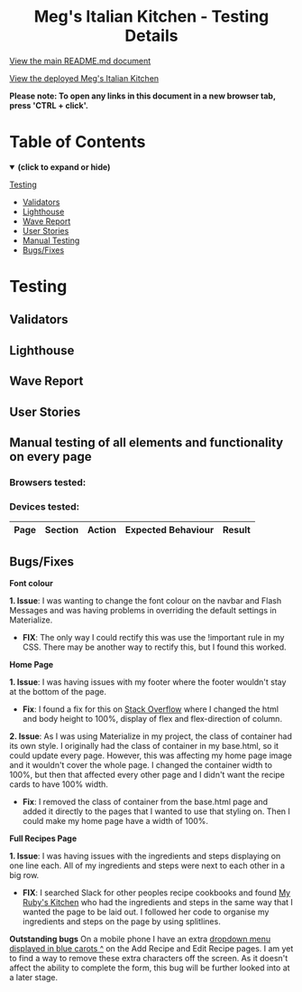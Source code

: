 <h1 align="center">Meg's Italian Kitchen - Testing Details</h1>

[View the main README.md document](README.md)

[View the deployed Meg's Italian Kitchen]()

**Please note: To open any links in this document in a new browser tab, press 'CTRL + click'.**

<a id=#table-of-contents></a>
# Table of Contents
<details open>
<summary><b>(click to expand or hide)</b></summary>
<!-- MarkdownTOC -->

[Testing](#testing)
* [Validators](#validators)
* [Lighthouse](#lighthouse)
* [Wave Report](#wave)
* [User Stories](#user-stories)
* [Manual Testing](#manual-testing)
* [Bugs/Fixes](#bugs-fixes)

<!-- /MarkdownTOC -->
</details>

<a id="testing"></a>
# Testing

<a id="validators"></a>
## Validators

<a id="lighthouse"></a>
## Lighthouse  

<a id="wave"></a>
## Wave Report  

<a id="user-stories"></a>
## User Stories 

<a id="manual-testing"></a>
## Manual testing of all elements and functionality on every page  

### Browsers tested:

### Devices tested:

| Page      | Section       | Action        | Expected Behaviour     | Result   |  
| --------- | ------------- | ------------- | ---------------------- | -------- |


</details> 

<a id="bugs-fixes"></a>
## Bugs/Fixes  

**Font colour**

**1. Issue**:
I was wanting to change the font colour on the navbar and Flash Messages and was having problems in overriding the default settings in Materialize.
* **FIX**:
The only way I could rectify this was use the !important rule in my CSS. There may be another way to rectify this, but I found this worked.

**Home Page**

**1. Issue**:
I was having issues with my footer where the footer wouldn't stay at the bottom of the page.
* **Fix**:
I found a fix for this on [Stack Overflow](https://stackoverflow.com/questions/55541850/how-to-make-footer-stay-at-bottom-of-the-page-with-flex-box) where I changed the html and body height to 100%, display of flex and flex-direction of column.

**2. Issue**:
As I was using Materialize in my project, the class of container had its own style. I originally had the class of container in my base.html, so it could update every page. However, this was affecting my home page image and it wouldn't cover the whole page. I changed the container width to 100%, but then that affected every other page and I didn't want the recipe cards to have 100% width.
* **Fix**:
I removed the class of container from the base.html page and added it directly to the pages that I wanted to use that styling on. Then I could make my home page have a width of 100%.

**Full Recipes Page**

**1. Issue**:
I was having issues with the ingredients and steps displaying on one line each. All of my ingredients and steps were next to each other in a big row.
* **FIX**:
I searched Slack for other peoples recipe cookbooks and found [My Ruby's Kitchen](http://ms3-recipe.herokuapp.com/home) who had the ingredients and steps in the same way that I wanted the page to be laid out. I followed her code to organise my ingredients and steps on the page by using splitlines.

**Outstanding bugs**
On a mobile phone I have an extra [dropdown menu displayed in blue carots ^](./static/images/testing-images/edit-recipe-bug.jpg) on the Add Recipe and Edit Recipe pages. I am yet to find a way to remove these extra characters off the screen. As it doesn't affect the ability to complete the form, this bug will be further looked into at a later stage.